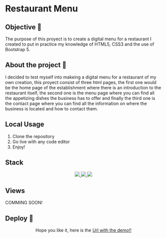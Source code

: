 # Restaurant Menu

## Objective 🎯

The purpose of this proyect is to create a digital menu for a restaurant I created to put in practice my knowledge of HTML5, CSS3 and the use of Bootstrap 5.

## About the project 🔎

I decided to test myself into makeing a digital menu for a restaurant of my own creation, this proyect consist of three html pages, the first one would be the home page of the establishment where there is an introduction to the restaurant itself, the second one is the menu page where you can find all the appetizing dishes the business has to offer and finally the third one is the contact page where you can find all the information on where the business is located and how to contact them.

## Local Usage

1. Clone the repository
2. Go live with any code editor
3. Enjoy!

## Stack

<div align="center">
<a href="https://developer.mozilla.org/en-US/docs/Web/HTML">
    <img src= "https://img.shields.io/badge/HTML5-E34F26?style=for-the-badge&logo=html5&logoColor=white"/>
</a>
<a href="https://developer.mozilla.org/es/docs/Web/CSS">
    <img src= "https://img.shields.io/badge/CSS3-1572B6?style=for-the-badge&logo=css3&logoColor=white"/>
</a>
<a href="https://getbootstrap.com/docs/5.0/getting-started/introduction/">
    <img src= "https://img.shields.io/badge/Bootstrap-563D7C?style=for-the-badge&logo=bootstrap&logoColor=white"/>
</a>
 </div>
 
## Views
   COMMING SOON!
<br>

## Deploy 🚀

<div align="center">
Hope you like it, here is the
 <a href="https://fran1893.github.io/restaurant_menu/" target="_blank">Url with the demo!!</a></div>
